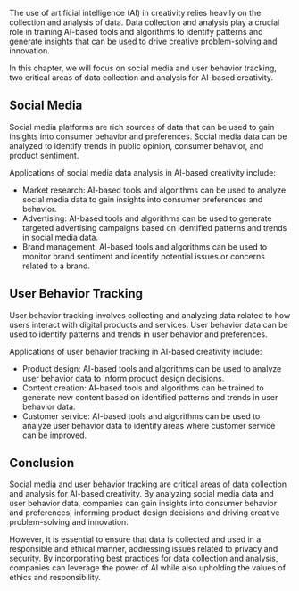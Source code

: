 
The use of artificial intelligence (AI) in creativity relies heavily on the collection and analysis of data. Data collection and analysis play a crucial role in training AI-based tools and algorithms to identify patterns and generate insights that can be used to drive creative problem-solving and innovation.

In this chapter, we will focus on social media and user behavior tracking, two critical areas of data collection and analysis for AI-based creativity.

Social Media
------------

Social media platforms are rich sources of data that can be used to gain insights into consumer behavior and preferences. Social media data can be analyzed to identify trends in public opinion, consumer behavior, and product sentiment.

Applications of social media data analysis in AI-based creativity include:

* Market research: AI-based tools and algorithms can be used to analyze social media data to gain insights into consumer preferences and behavior.
* Advertising: AI-based tools and algorithms can be used to generate targeted advertising campaigns based on identified patterns and trends in social media data.
* Brand management: AI-based tools and algorithms can be used to monitor brand sentiment and identify potential issues or concerns related to a brand.

User Behavior Tracking
----------------------

User behavior tracking involves collecting and analyzing data related to how users interact with digital products and services. User behavior data can be used to identify patterns and trends in user behavior and preferences.

Applications of user behavior tracking in AI-based creativity include:

* Product design: AI-based tools and algorithms can be used to analyze user behavior data to inform product design decisions.
* Content creation: AI-based tools and algorithms can be trained to generate new content based on identified patterns and trends in user behavior data.
* Customer service: AI-based tools and algorithms can be used to analyze user behavior data to identify areas where customer service can be improved.

Conclusion
----------

Social media and user behavior tracking are critical areas of data collection and analysis for AI-based creativity. By analyzing social media data and user behavior data, companies can gain insights into consumer behavior and preferences, informing product design decisions and driving creative problem-solving and innovation.

However, it is essential to ensure that data is collected and used in a responsible and ethical manner, addressing issues related to privacy and security. By incorporating best practices for data collection and analysis, companies can leverage the power of AI while also upholding the values of ethics and responsibility.
